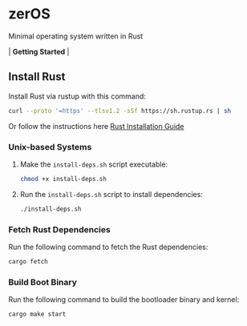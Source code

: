 # zerOS

Minimal operating system written in Rust

| **Getting Started** |

## Install Rust

Install Rust via rustup with this command:

```sh
curl --proto '=https' --tlsv1.2 -sSf https://sh.rustup.rs | sh
```

Or follow the instructions here [Rust Installation Guide](https://www.rust-lang.org/tools/install)

### Unix-based Systems

1. Make the `install-deps.sh` script executable:

   ```sh
   chmod +x install-deps.sh
   ```

2. Run the `install-deps.sh` script to install dependencies:

   ```sh
   ./install-deps.sh
   ```

### Fetch Rust Dependencies

Run the following command to fetch the Rust dependencies:

```sh
cargo fetch
```

### Build Boot Binary

Run the following command to build the bootloader binary and kernel:

```sh
cargo make start
```

